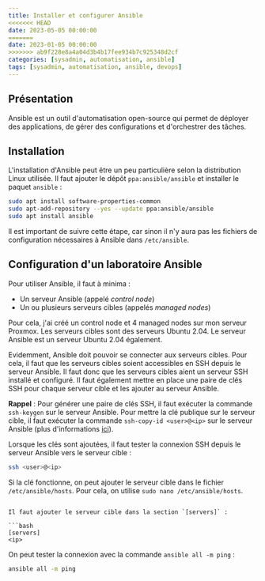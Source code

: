 ```yaml
---
title: Installer et configurer Ansible
<<<<<<< HEAD
date: 2023-05-05 00:00:00  
=======
date: 2023-01-05 00:00:00  
>>>>>>> ab9f228e8a4a04d3b4b17fee934b7c925348d2cf
categories: [sysadmin, automatisation, ansible]
tags: [sysadmin, automatisation, ansible, devops]
---
```


## Présentation

Ansible est un outil d'automatisation open-source qui permet de déployer des applications, de gérer des configurations et d'orchestrer des tâches.

## Installation

L'installation d'Ansible peut être un peu particulière selon la distribution Linux utilisée. Il faut ajouter le dépôt `ppa:ansible/ansible` et installer le paquet `ansible` :

```bash
sudo apt install software-properties-common
sudo apt-add-repository --yes --update ppa:ansible/ansible
sudo apt install ansible
```

Il est important de suivre cette étape, car sinon il n'y aura pas les fichiers de configuration nécessaires à Ansible dans `/etc/ansible`.

## Configuration d'un laboratoire Ansible

Pour utiliser Ansible, il faut à minima : 

- Un serveur Ansible (appelé *control node*)
- Un ou plusieurs serveurs cibles (appelés *managed nodes*)

Pour cela, j'ai créé un control node et 4 managed nodes sur mon serveur Proxmox. Les serveurs cibles sont des serveurs Ubuntu 2.04. Le serveur Ansible est un serveur Ubuntu 2.04 également.

Evidemment, Ansible doit pouvoir se connecter aux serveurs cibles. Pour cela, il faut que les serveurs cibles soient accessibles en SSH depuis le serveur Ansible. Il faut donc que les serveurs cibles aient un serveur SSH installé et configuré. Il faut également mettre en place une paire de clés SSH pour chaque serveur cible et les ajouter au serveur Ansible.

**Rappel** : Pour générer une paire de clés SSH, il faut exécuter la commande `ssh-keygen` sur le serveur Ansible. Pour mettre la clé publique sur le serveur cible, il faut exécuter la commande `ssh-copy-id <user>@<ip>` sur le serveur Ansible (plus d'informations [ici](https://guillaume-rohee.me/posts/Generer-et-utiliser-une-cle-ssh-pour-serveur/)).

Lorsque les clés sont ajoutées, il faut tester la connexion SSH depuis le serveur Ansible vers le serveur cible :

```bash
ssh <user>@<ip>
```

Si la clé fonctionne, on peut ajouter le serveur cible dans le fichier `/etc/ansible/hosts`. Pour cela, on utilise `sudo nano /etc/ansible/hosts`.
```

Il faut ajouter le serveur cible dans la section `[servers]` :

```bash
[servers]
<ip>
```

On peut tester la connexion avec la commande `ansible all -m ping` :

```bash
ansible all -m ping
```
